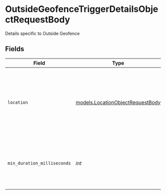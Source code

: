 # OutsideGeofenceTriggerDetailsObjectRequestBody

Details specific to Outside Geofence


## Fields

| Field                                                                                                                | Type                                                                                                                 | Required                                                                                                             | Description                                                                                                          | Example                                                                                                              |
| -------------------------------------------------------------------------------------------------------------------- | -------------------------------------------------------------------------------------------------------------------- | -------------------------------------------------------------------------------------------------------------------- | -------------------------------------------------------------------------------------------------------------------- | -------------------------------------------------------------------------------------------------------------------- |
| `location`                                                                                                           | [models.LocationObjectRequestBody](../models/locationobjectrequestbody.md)                                           | :heavy_check_mark:                                                                                                   | A location. Polygon and Circle is deprecated, but may be set for old Alerts. At least one location must be selected. |                                                                                                                      |
| `min_duration_milliseconds`                                                                                          | *int*                                                                                                                | :heavy_check_mark:                                                                                                   | The number of milliseconds the trigger needs to stay active before alerting.                                         | 600000                                                                                                               |